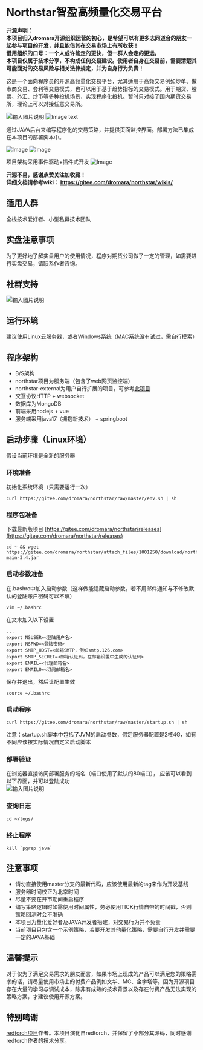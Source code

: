 # Northstar智盈高频量化交易平台

**开源声明：**  
**本项目归入dromara开源组织运营的初心，是希望可以有更多志同道合的朋友一起参与项目的开发，并且能借其在交易市场上有所收获！**  
**借用组织的口号：一个人或许能走的更快，但一群人会走的更远。**  
**本项目仅属于技术分享，不构成任何交易建议。使用者自身在交易前，需要清楚其可能面对的交易风险与相关法律规定，并为自身行为负责！**

这是一个面向程序员的开源高频量化交易平台，尤其适用于高频交易例如炒单、做市商交易、套利等交易模式，也可以用于基于趋势指标的交易模式。用于期货、股票、外汇、炒币等多种投机场景，实现程序化投机。暂时只对接了国内期货交易所，理论上可以对接任意交易所。

![输入图片说明](https://images.gitee.com/uploads/images/2022/0103/205503_efb41f7c_1676852.png "login.PNG")
![Image text](https://images.gitee.com/uploads/images/2021/0609/223845_f3942e1e_1676852.png)

通过JAVA后台来编写程序化的交易策略，并提供页面监控界面。部署方法已集成在本项目的部署脚本中。

![Image](https://images.gitee.com/uploads/images/2021/0606/220710_eeab5dd9_1676852.png)
![Image](https://images.gitee.com/uploads/images/2021/0606/220728_32ef6b37_1676852.png)


项目架构采用事件驱动+插件式开发
![Image](https://images.gitee.com/uploads/images/2021/1107/172130_9da2bdcd_1676852.png)


**开源不易，感谢点赞关注加收藏！**  
**详细文档请参考wiki： https://gitee.com/dromara/northstar/wikis/**

## 适用人群
全栈技术爱好者、小型私募技术团队

## 实盘注意事项
为了更好地了解实盘用户的使用情况，程序对期货公司做了一定的管理，如需要进行实盘交易，请联系作者咨询。

## 社群支持
![输入图片说明](https://images.gitee.com/uploads/images/2022/0107/210113_21d2977f_1676852.jpeg "微信图片_20220107210039.jpg")

## 运行环境
建议使用Linux云服务器，或者Windows系统（MAC系统没有试过，需自行摸索）

## 程序架构
- B/S架构
- northstar项目为服务端（包含了web网页监控端）
- northstar-external为用户自行扩展的项目，可参考[此项目](https://gitee.com/NorthstarQuan/northstar-external)
- 交互协议HTTP + websocket
- 数据库为MongoDB
- 前端采用nodejs + vue
- 服务端采用java17（拥抱新技术） + springboot

## 启动步骤（Linux环境）
假设当前环境是全新的服务器  

### 环境准备
初始化系统环境（只需要运行一次）
```
curl https://gitee.com/dromara/northstar/raw/master/env.sh | sh
```

### 程序包准备
下载最新版项目
[https://gitee.com/dromara/northstar/releases](https://gitee.com/dromara/northstar/releases)
```
cd ~ && wget https://gitee.com/dromara/northstar/attach_files/1001250/download/northstar-main-3.4.jar
```

### 启动参数准备
在.bashrc中加入启动参数（这样做能隐藏启动参数。若不用邮件通知与不修改默认的登陆账户密码可以不填）  
```
vim ~/.bashrc
```
在文末加入以下设置
```
...
export NSUSER=<登陆用户名>
export NSPWD=<登陆密码>
export SMTP_HOST=<邮箱SMTP，例如smtp.126.com>
export SMTP_SECRET=<邮箱认证码，在邮箱设置中生成的认证码>
export EMAIL=<代理邮箱名> 
export EMAIL0=<订阅邮箱名>
```
保存并退出，然后让配置生效
```
source ~/.bashrc
```

### 启动程序
```
curl https://gitee.com/dromara/northstar/raw/master/startup.sh | sh
```
注意：startup.sh脚本中包括了JVM的启动参数，假定服务器配置是2核4G，如有不同应该按实际情况自定义启动脚本

### 部署验证
在浏览器直接访问部署服务的域名（端口使用了默认的80端口）， 应该可以看到以下界面，并可以登陆成功  
![输入图片说明](https://images.gitee.com/uploads/images/2022/0103/205503_efb41f7c_1676852.png "login.PNG")

### 查询日志
```
cd ~/logs/
```

### 终止程序
```
kill `pgrep java`
```

## 注意事项
- 请勿直接使用master分支的最新代码，应该使用最新的tag来作为开发基线
- 服务器时间校正为北京时间
- 尽量不要在开市期间重启程序
- 编写策略逻辑时如需使用时间属性，务必使用TICK行情自带的时间戳，否则策略回测时会不准确
- 本项目为量化爱好者及JAVA开发者搭建，对交易行为并不负责
- 当前项目只包含一个示例策略，若要开发其他量化策略，需要自行开发并需要一定的JAVA基础

## 温馨提示
对于仅为了满足交易需求的朋友而言，如果市场上现成的产品可以满足您的策略需求的话，请尽量使用市场上的付费产品例如文华、MC、金字塔等。因为开源项目存在大量的学习与调试成本，除非有成熟的技术背景以及存在付费产品无法实现的策略方案，才建议使用开源方案。

## 特别鸣谢
[redtorch项目](https://github.com/sun0x00/redtorch)作者。本项目演化自redtorch，并保留了小部分其源码，同时感谢redtorch作者的技术分享。